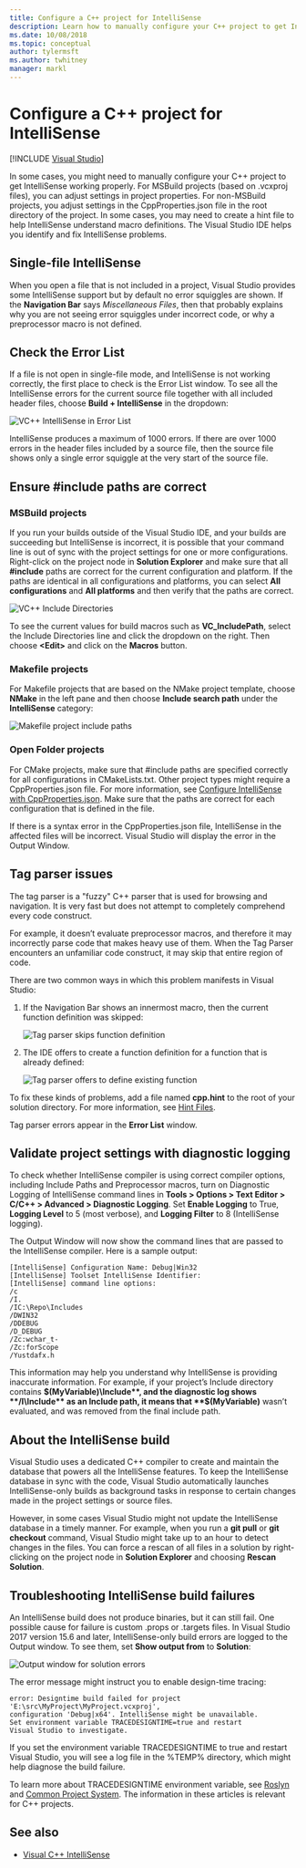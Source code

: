 ```yaml
---
title: Configure a C++ project for IntelliSense
description: Learn how to manually configure your C++ project to get IntelliSense working properly by using the Visual Studio IDE to help you identify and fix IntelliSense problems.
ms.date: 10/08/2018
ms.topic: conceptual
author: tylermsft
ms.author: twhitney
manager: markl
---
```

# Configure a C++ project for IntelliSense

 [!INCLUDE [Visual Studio](~/includes/applies-to-version/vs-windows-only.md)]

In some cases, you might need to manually configure your C++ project to get IntelliSense working properly. For MSBuild projects (based on .vcxproj files), you can adjust settings in project properties. For non-MSBuild projects, you adjust settings in the CppProperties.json file in the root directory of the project. In some cases, you may need to create a hint file to help IntelliSense understand macro definitions. The Visual Studio IDE helps you identify and fix IntelliSense problems.

## Single-file IntelliSense

When you open a file that is not included in a project, Visual Studio provides some IntelliSense support but by default no error squiggles are shown. If the **Navigation Bar** says *Miscellaneous Files*, then that probably explains why you are not seeing error squiggles under incorrect code, or why a preprocessor macro is not defined.

## Check the Error List

If a file is not open in single-file mode, and IntelliSense is not working correctly, the first place to check is the Error List window. To see all the IntelliSense errors for the current source file together with all included header files, choose **Build + IntelliSense** in the dropdown:

![VC++ IntelliSense in Error List](media/vcpp-intellisense-error-list.png)

IntelliSense produces a maximum of 1000 errors. If there are over 1000 errors in the header files included by a source file, then the source file shows only a single error squiggle at the very start of the source file.

## Ensure #include paths are correct

### MSBuild projects

If you run your builds outside of the Visual Studio IDE, and your builds are succeeding but IntelliSense is incorrect, it is possible that your command line is out of sync with the project settings for one or more configurations. Right-click on the project node in **Solution Explorer** and make sure that all **#include** paths are correct for the current configuration and platform. If the paths are identical in all configurations and platforms, you can select **All configurations** and **All platforms** and then verify that the paths are correct.

![VC++ Include Directories](media/vcpp-intellisense-include-paths.png)

To see the current values for build macros such as **VC_IncludePath**, select the Include Directories line and click the dropdown on the right. Then choose **\<Edit>** and click on the **Macros** button.

### Makefile projects

For Makefile projects that are based on the NMake project template, choose **NMake** in the left pane and then choose **Include search path** under the **IntelliSense** category:

![Makefile project include paths](media/vcpp-intellisense-makefile-include-paths.png)

### Open Folder projects

For CMake projects, make sure that #include paths are specified correctly for all configurations in CMakeLists.txt. Other project types might require a CppProperties.json file. For more information, see [Configure IntelliSense with CppProperties.json](/cpp/build/open-folder-projects-cpp#configure-code-navigation-with-cpppropertiesjson). Make sure that the paths are correct for each configuration that is defined in the file.

If there is a syntax error in the CppProperties.json file, IntelliSense in the affected files will be incorrect. Visual Studio will display the error in the Output Window.

## Tag parser issues

The tag parser is a "fuzzy" C++ parser that is used for browsing and navigation. It is very fast but does not attempt to completely comprehend every code construct.

For example, it doesn’t evaluate preprocessor macros, and therefore it may incorrectly parse code that makes heavy use of them. When the Tag Parser encounters an unfamiliar code construct, it may skip that entire region of code.

There are two common ways in which this problem manifests in Visual Studio:

1. If the Navigation Bar shows an innermost macro, then the current function definition was skipped:

   ![Tag parser skips function definition](media/vcpp-intellisense-tag-parser-macro.png)

1. The IDE offers to create a function definition for a function that is already defined:

   ![Tag parser offers to define existing function](media/vcpp-intellisense-tag-parser-function.png)

To fix these kinds of problems, add a file named **cpp.hint** to the root of your solution directory. For more information, see [Hint Files](/cpp/build/reference/hint-files).

Tag parser errors appear in the **Error List** window.

## Validate project settings with diagnostic logging

To check whether IntelliSense compiler is using correct compiler options, including Include Paths and Preprocessor macros, turn on Diagnostic Logging of IntelliSense command lines in **Tools > Options > Text Editor > C/C++ > Advanced > Diagnostic Logging**. Set **Enable Logging** to True, **Logging Level** to 5 (most verbose), and **Logging Filter** to 8 (IntelliSense logging).

The Output Window will now show the command lines that are passed to the IntelliSense compiler. Here is a sample output:

```output
[IntelliSense] Configuration Name: Debug|Win32
[IntelliSense] Toolset IntelliSense Identifier:
[IntelliSense] command line options:
/c
/I.
/IC:\Repo\Includes
/DWIN32
/DDEBUG
/D_DEBUG
/Zc:wchar_t-
/Zc:forScope
/Yustdafx.h
```

This information may help you understand why IntelliSense is providing inaccurate information. For example, if your project’s Include directory contains **$(MyVariable)\Include**, and the diagnostic log shows **/I\Include** as an Include path, it means that **$(MyVariable)** wasn’t evaluated, and was removed from the final include path.

## About the IntelliSense build

Visual Studio uses a dedicated C++ compiler to create and maintain the database that powers all the IntelliSense features. To keep the IntelliSense database in sync with the code, Visual Studio automatically launches IntelliSense-only builds as background tasks in response to certain changes made in the project settings or source files.

However, in some cases Visual Studio might not update the IntelliSense database in a timely manner. For example, when you run a **git pull** or **git checkout** command, Visual Studio might take up to an hour to detect changes in the files. You can force a rescan of all files in a solution by right-clicking on the project node in **Solution Explorer** and choosing **Rescan Solution**.

## Troubleshooting IntelliSense build failures

An IntelliSense build does not produce binaries, but it can still fail. One possible cause for failure is custom .props or .targets files. In Visual Studio 2017 version 15.6 and later, IntelliSense-only build errors are logged to the Output window. To see them, set **Show output from** to **Solution**:

![Output window for solution errors](media/vcpp-intellisense-output-window.png)

The error message might instruct you to enable design-time tracing:

```output
error: Designtime build failed for project 'E:\src\MyProject\MyProject.vcxproj',
configuration 'Debug|x64'. IntelliSense might be unavailable.
Set environment variable TRACEDESIGNTIME=true and restart
Visual Studio to investigate.
```

If you set the environment variable TRACEDESIGNTIME to true and restart Visual Studio, you will see a log file in the %TEMP% directory, which might help diagnose the build failure.

To learn more about TRACEDESIGNTIME environment variable, see [Roslyn](https://github.com/dotnet/roslyn/blob/master/docs/wiki/Diagnosing-Project-System-Build-Errors.md) and [Common Project System](https://github.com/dotnet/project-system/blob/master/docs/design-time-builds.md). The information in these articles is relevant for C++ projects.

## See also

- [Visual C++ IntelliSense](visual-cpp-intellisense.md)
